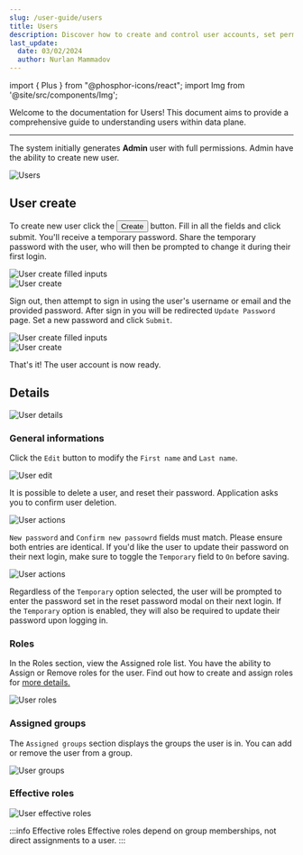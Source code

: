 ```yaml
---
slug: /user-guide/users
title: Users
description: Discover how to create and control user accounts, set permissions, and join a group.
last_update:
  date: 03/02/2024
  author: Nurlan Mammadov
---
```


import { Plus } from "@phosphor-icons/react";
import Img from '@site/src/components/Img';

Welcome to the documentation for Users! This document aims to provide a comprehensive guide to understanding users within data plane.

---

The system initially generates **Admin** user with full permissions. Admin have the ability to create new user.

<Img src="/img/user-guide/iam/users/users.png" alt="Users" />

## User create

To create new user click the <button className="button button--primary button-iom"><Plus size={16}/>Create</button> button. Fill in all the fields and click submit. You'll receive a temporary password. Share the temporary password with the user, who will then be prompted to change it during their first login.

<div className="row">
  <div className="col col--6">
    <Img src="/img/user-guide/iam/users/user-create-fill.png" alt="User create filled inputs" maxWidth="600px"/>
  </div>
  <div className="col col--6">
    <Img src="/img/user-guide/iam/users/user-created.png" alt="User create" maxWidth="600px"/>
  </div>
</div>

Sign out, then attempt to sign in using the user's username or email and the provided password.
After sign in you will be redirected `Update Password` page. Set a new password and click `Submit`.

<div className="row">
  <div className="col col--6">
    <Img src="/img/user-guide/iam/users/signin.png" alt="User create filled inputs" maxWidth="600px"/>
  </div>
  <div className="col col--6">
    <Img src="/img/user-guide/iam/users/update-password.png" alt="User create" maxWidth="600px"/>
  </div>
</div>

That's it! The user account is now ready.

<!-- <Img src="/img/user-guide/iam/users/users2.png" alt="Users" /> -->

## Details

<Img src="/img/user-guide/iam/users/user-details.png" alt="User details" />

### General informations

Click the `Edit` button to modify the `First name` and `Last name`.

<Img src="/img/user-guide/iam/users/user-edit.png" alt="User edit" maxWidth="400px"/>

It is possible to delete a user, and reset their password. Application asks you to confirm user deletion.

<Img src="/img/user-guide/iam/users/user-action-options.png" alt="User actions" />

`New password` and `Confirm new passowrd` fields must match. Please ensure both entries are identical.
If you'd like the user to update their password on their next login, make sure to toggle the `Temporary` field to `On` before saving.

<Img src="/img/user-guide/iam/users/user-reset-password-modal.png" alt="User actions" maxWidth="400px"/>

Regardless of the `Temporary` option selected, 
the user will be prompted to enter the password set in the reset password modal on their next login. 
If the `Temporary` option is enabled, they will also be required to update their password upon logging in.


### Roles

In the Roles section, view the Assigned role list. You have the ability to Assign or Remove roles for the user.
Find out how to create and assign roles for [more details.](/user-guide/roles#role-create)

<Img src="/img/user-guide/iam/users/user-roles.png" alt="User roles" />

### Assigned groups

The `Assigned groups` section displays the groups the user is in. You can add or remove the user from a group.

<Img src="/img/user-guide/iam/users/user-groups.png" alt="User groups" />

<!-- <div className="row">
  <div className="col col--6">
    <Img src="/img/user-guide/iam/users/user-groups.png" alt="User groups" maxWidth="600px"/>
  </div>
  <div className="col col--6">
    <Img src="/img/user-guide/iam/users/user-group-assign.png" alt="User group assign" maxWidth="600px"/>
  </div>
</div> -->

### Effective roles

<Img src="/img/user-guide/iam/users/effective-roles.png" alt="User effective roles" />

:::info Effective roles
Effective roles depend on group memberships, not direct assignments to a user.
:::
